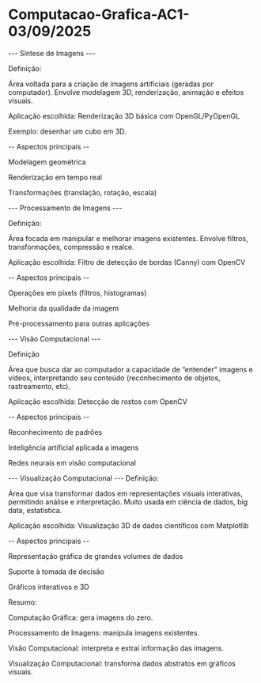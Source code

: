 # Computacao-Grafica-AC1-03/09/2025

--- Síntese de Imagens ---

Definição:

Área voltada para a criação de imagens artificiais (geradas por computador). Envolve modelagem 3D, renderização, animação e efeitos visuais.

Aplicação escolhida: Renderização 3D básica com OpenGL/PyOpenGL

Exemplo: desenhar um cubo em 3D.

-- Aspectos principais --

Modelagem geométrica

Renderização em tempo real

Transformações (translação, rotação, escala)

--- Processamento de Imagens ---

Definição:

Área focada em manipular e melhorar imagens existentes. Envolve filtros, transformações, compressão e realce.

Aplicação escolhida: Filtro de detecção de bordas (Canny) com OpenCV

-- Aspectos principais --

Operações em pixels (filtros, histogramas)

Melhoria da qualidade da imagem

Pré-processamento para outras aplicações

--- Visão Computacional ---

Definição

Área que busca dar ao computador a capacidade de “entender” imagens e vídeos, interpretando seu conteúdo (reconhecimento de objetos, rastreamento, etc).

Aplicação escolhida: Detecção de rostos com OpenCV

-- Aspectos principais --

Reconhecimento de padrões

Inteligência artificial aplicada a imagens

Redes neurais em visão computacional

--- Visualização Computacional ---
Definição:

Área que visa transformar dados em representações visuais interativas, permitindo análise e interpretação. Muito usada em ciência de dados, big data, estatística.

Aplicação escolhida: Visualização 3D de dados científicos com Matplotlib

-- Aspectos principais --

Representação gráfica de grandes volumes de dados

Suporte à tomada de decisão

Gráficos interativos e 3D

Resumo:

Computação Gráfica: gera imagens do zero.

Processamento de Imagens: manipula imagens existentes.

Visão Computacional: interpreta e extrai informação das imagens.

Visualização Computacional: transforma dados abstratos em gráficos visuais.
